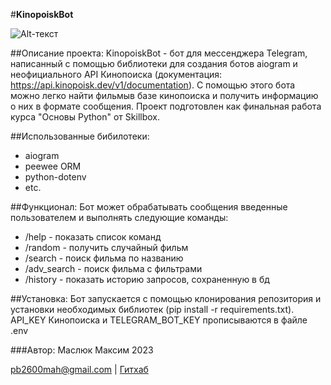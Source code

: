 #**KinopoiskBot**

![Alt-текст](https://avatars.mds.yandex.net/get-kinopoisk-post-img/1374145/09792ccb925715f9b5d85fc22ed445d8/960 "Кинопоиск лого")

##Описание проекта:
KinopoiskBot - бот для мессенджера Telegram, написанный с помощью библиотеки для создания ботов aiogram и неофициального API Кинопоиска
(документация: https://api.kinopoisk.dev/v1/documentation). С помощью этого бота можно легко найти фильмыв базе кинопоиска и получить
информацию о них в формате сообщения. Проект подготовлен как финальная работа курса "Основы Python" от Skillbox.

##Использованные бибилотеки:
+ aiogram
+ peewee ORM
+ python-dotenv
+ etc.

##Функционал:
Бот может обрабатывать сообщения введенные пользователем и выполнять следующие команды:
+ /help - показать список команд
+ /random - получить случайный фильм
+ /search - поиск фильма по названию
+ /adv_search - поиск фильма с фильтрами
+ /history - показать историю запросов, сохраненную в бд

##Установка:
Бот запускается с помощью клонирования репозитория и установки необходимых библиотек (pip install -r requirements.txt).
API_KEY Кинопоиска и TELEGRAM_BOT_KEY прописываются в файле .env

###Автор:
Маслюк Максим 2023

pb2600mah@gmail.com | [Гитхаб](https://github.com/DatInt)